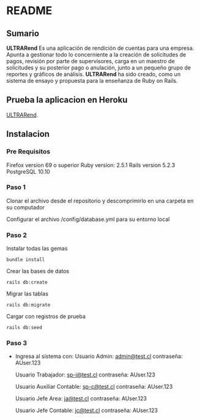 # README
## Sumario
**ULTRARend** Es una aplicación de rendición de cuentas para una empresa. Apunta a gestionar todo 
lo concerniente a la creación de solicitudes de pagos, revisión por parte de supervisores, carga en 
un maestro de solicitudes y su posterior pago o anulación, junto a un pequeño grupo de reportes y 
gráficos de análisis. **ULTRARend** ha sido creado, como un sistema de ensayo y propuesta para la 
enseñanza de Ruby on Rails.
## Prueba la aplicacion en Heroku
[ULTRARend](https://rails-ultrarend.herokuapp.com/).

## Instalacion
### Pre Requisitos
Firefox version 69 o superior
Ruby version: 2.5.1
Rails version 5.2.3
PostgreSQL 10.10 

### Paso 1
Clonar el archivo desde el repositorio y descomprimirlo en una carpeta en su computador

Configurar el archivo /config/database.yml para su entorno local
### Paso 2 
Instalar todas las gemas
```console
bundle install
```
Crear las bases de datos 
```console
rails db:create
```
Migrar las tablas
```console
rails db:migrate
```
Cargar con registros de prueba
```console
rails db:seed
```
### Paso 3
 * Ingresa al sistema con:
    Usuario Admin: admin@test.cl
    contraseña: AUser.123

    Usuario Trabajador: sp-i@test.cl
    contraseña: AUser.123

    Usuario Auxiliar Contable: sp-c@test.cl
    contraseña: AUser.123

    Usuario Jefe Area: ja@test.cl
    contraseña: AUser.123

    Usuario Jefe Contable: jc@test.cl
    contraseña: AUser.123